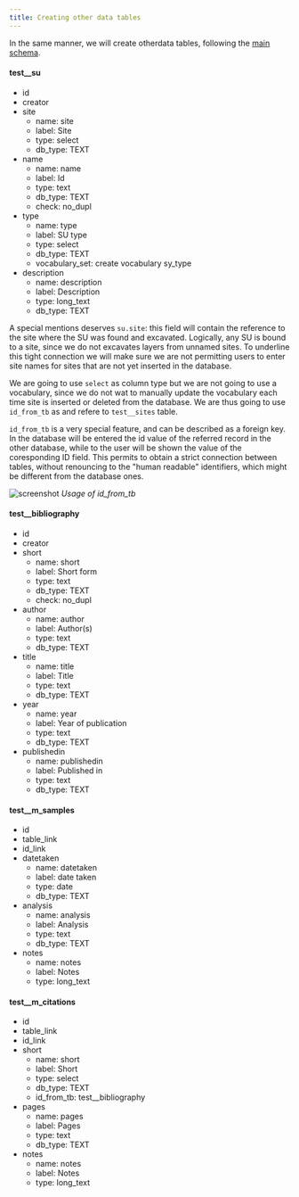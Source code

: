 ```yaml
---
title: Creating other data tables
---
```



In the same manner, we will create otherdata tables, following the [main schema](/design/).

#### test__su
- id
- creator
- site
    - name: site
    - label: Site
    - type: select
    - db_type: TEXT
- name
    - name: name
    - label: Id
    - type: text
    - db_type: TEXT
    - check: no_dupl
- type
    - name: type
    - label: SU type
    - type: select
    - db_type: TEXT
    - vocabulary_set: create vocabulary sy_type
- description
    - name: description
    - label: Description
    - type: long_text
    - db_type: TEXT

A special mentions deserves `su.site`: this field will contain the reference to the site
where the SU was found and excavated. Logically, any SU is bound to a site, since we do
not excavates layers from unnamed sites. To underline this tight connection we will make sure
we are not permitting users to enter site names for sites that are not yet inserted in the database.

We are going to use `select` as column type but we are not going to use a vocabulary, since we do not
wat to manually update the vocabulary each time  site is inserted or deleted from the database.
We are thus going to use `id_from_tb` as and refere to `test__sites` table.

`id_from_tb` is a very special feature, and can be described as a foreign key. In the database
will be entered the id value of the referred record in the other database, while to the
user will be shown the value of the coresponding ID field. This permits to obtain a strict connection
between tables, without renouncing to the "human readable" identifiers, which might be different
from the database ones.

![screenshot](./../images/setup/id_from_tb_usage.png "Usage of id_from_tb") 
*Usage of id_from_tb*

#### test__bibliography
- id
- creator
- short
    - name: short
    - label: Short form
    - type: text
    - db_type: TEXT
    - check: no_dupl
- author
    - name: author
    - label: Author(s)
    - type: text
    - db_type: TEXT
- title
    - name: title
    - label: Title
    - type: text
    - db_type: TEXT
- year
    - name: year
    - label: Year of publication
    - type: text
    - db_type: TEXT
- publishedin
    - name: publishedin
    - label: Published in
    - type: text
    - db_type: TEXT

#### test__m_samples
- id
- table_link
- id_link
- datetaken
    - name: datetaken
    - label: date taken
    - type: date
    - db_type: TEXT
- analysis
    - name: analysis
    - label: Analysis
    - type: text
    - db_type: TEXT
- notes
    - name: notes
    - label: Notes
    - type: long_text

#### test__m_citations
- id
- table_link
- id_link
- short
    - name: short
    - label: Short
    - type: select
    - db_type: TEXT
    - id_from_tb: test__bibliography
- pages
    - name: pages
    - label: Pages
    - type: text
    - db_type: TEXT
- notes
    - name: notes
    - label: Notes
    - type: long_text
